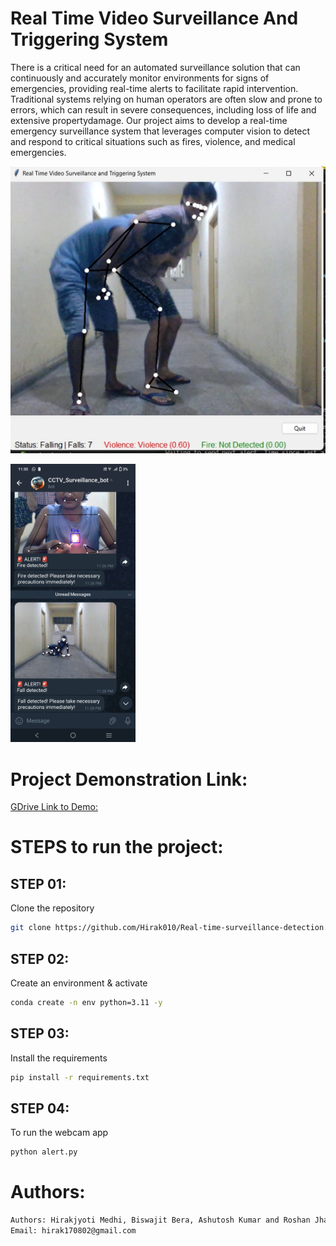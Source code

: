 Real Time Video Surveillance And Triggering System
==============================

There is a critical need for an automated surveillance solution that can continuously and accurately monitor environments for signs of emergencies, providing real-time alerts to facilitate rapid intervention. Traditional systems relying on human operators are often slow and prone to errors, which can result in severe consequences, including loss of life and extensive propertydamage. Our project aims to develop a real-time emergency surveillance system that leverages computer vision to detect and respond to critical situations such as fires, violence, and medical emergencies.

![alt text](Vioelence.png)

<img src="Telegram_bot.jpg" alt="alt text" width="200"/>


# Project Demonstration Link:

[GDrive Link to Demo: ](https://drive.google.com/file/d/1jGzs83KbJ3c6U2SMFaDQ-q-IfVboSkmB/view)


# STEPS to run the project:

## STEP 01: 
Clone the repository

```bash
git clone https://github.com/Hirak010/Real-time-surveillance-detection.git
```

## STEP 02: 
Create an environment & activate


```bash
conda create -n env python=3.11 -y
```

## STEP 03: 
Install the requirements


```bash
pip install -r requirements.txt
```


## STEP 04: 
To run the webcam app


```bash
python alert.py
```


# Authors:
```bash
Authors: Hirakjyoti Medhi, Biswajit Bera, Ashutosh Kumar and Roshan Jha
Email: hirak170802@gmail.com
```
